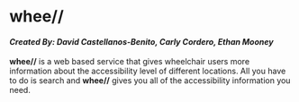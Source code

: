 # **whee//**
#### *Created By: David Castellanos-Benito, Carly Cordero, Ethan Mooney*


**whee//** is a web based service that gives wheelchair users more information about the accessibility level of different locations. All you have to do is search and **whee//** gives you all of the accessibility information you need.

